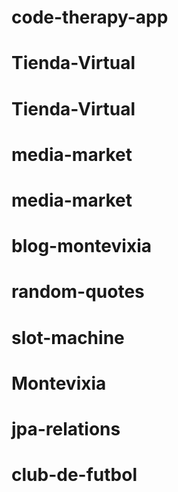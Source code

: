 # code-therapy-app
# Tienda-Virtual
# Tienda-Virtual
# media-market
# media-market
# blog-montevixia
# random-quotes
# slot-machine
# Montevixia
# jpa-relations
# club-de-futbol
